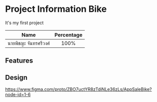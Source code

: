 
# Project Information Bike 

It's my first project


| Name | Percentage |
| - |:-: |
| นายพิชญะ จันทรศรีวงศ์ | 100% |

## Features

## Design
https://www.figma.com/proto/ZBO7uctYR8zTdiNLe36zLs/AppSaleBike?node-id=1-6
